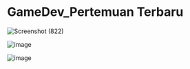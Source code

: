 # GameDev_Pertemuan Terbaru
![Screenshot (822)](https://github.com/zvsaan/GameDev_Pertemuan_2/assets/112597081/7b7de800-7b6b-44d6-a17f-1c8a37b32474)

![image](https://github.com/zvsaan/GameDev_Pertemuan_3/assets/112597081/54cc7b29-f25a-4f18-bafa-63edd0e293a2)

![image](https://github.com/zvsaan/GameDev_Pertemuan_3/assets/112597081/98913a1d-7ea7-4c96-a5ee-0dafca9b4384)

